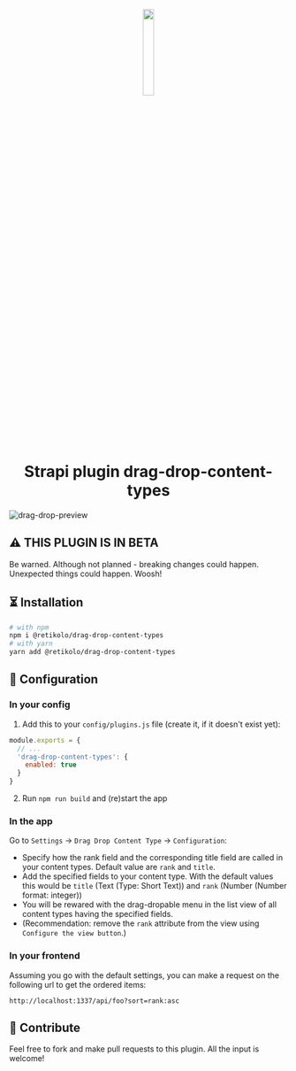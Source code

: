 <div align="center">
  <img src="https://user-images.githubusercontent.com/37687705/192227260-db082018-947a-4166-a3f4-983e1024dd59.png" width="20%">
  <h1>Strapi plugin drag-drop-content-types</h1>
</div>

![drag-drop-preview](https://user-images.githubusercontent.com/37687705/191790500-f7bc7968-cf10-4448-a049-3350d96d2d8b.png)

## ⚠ THIS PLUGIN IS IN BETA
Be warned. Although not planned - breaking changes could happen. Unexpected things could happen. Woosh!

## ⏳ Installation

```bash
# with npm
npm i @retikolo/drag-drop-content-types
# with yarn
yarn add @retikolo/drag-drop-content-types
```

## 🔧 Configuration

### In your config
1. Add this to your `config/plugins.js` file (create it, if it doesn't exist yet):
```js
module.exports = {
  // ...
  'drag-drop-content-types': {
    enabled: true
  }
}
```
2. Run `npm run build` and (re)start the app

### In the app
Go to `Settings` -> `Drag Drop Content Type` -> `Configuration`:
* Specify how the rank field and the corresponding title field are called in your content types. Default value are `rank` and `title`.
* Add the specified fields to your content type. With the default values this would be `title` (Text (Type: Short Text)) and `rank` (Number (Number format: integer)) 
* You will be rewared with the drag-dropable menu in the list view of all content types having the specified fields.
* (Recommendation: remove the `rank` attribute from the view using `Configure the view button`.)

### In your frontend
Assuming you go with the default settings, you can make a request on the following url to get the ordered items:

```
http://localhost:1337/api/foo?sort=rank:asc
```

## 🤝 Contribute
Feel free to fork and make pull requests to this plugin. All the input is welcome!
